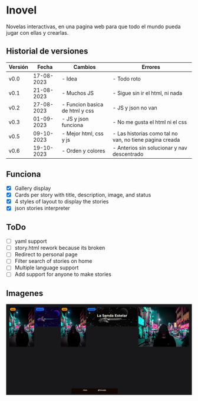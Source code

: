 # Inovel

Novelas interactivas, en una pagina web para que todo el mundo pueda jugar con ellas y crearlas.

## Historial de versiones

| Versión | Fecha      | Cambios                        | Errores                                                 |
| ------- | ---------- | ------------------------------ | ------------------------------------------------------- |
| v0.0    | 17-08-2023 | - Idea                         | - Todo roto                                             |
| v0.1    | 21-08-2023 | - Muchos JS                    | - Sigue sin ir el html, ni nada                         |
| v0.2    | 27-08-2023 | - Funcion basica de html y css | - JS y json no van                                      |
| v0.3    | 01-09-2023 | - JS y json funciona           | - No me gusta el html ni el css                         |
| v0.5    | 09-10-2023 | - Mejor html, css y js         | - Las historias como tal no van, no tiene pagina creada |
| v0.6    | 19-10-2023 | - Orden y colores              | - Anterios sin solucionar y nav descentrado             |

## Funciona

- [x] Gallery display
- [x] Cards per story with title, description, image, and status
- [x] 4 styles of layout to display the stories
- [x] json stories  interpreter

## ToDo

- [ ] yaml support
- [ ] story.html rework because its broken
- [ ] Redirect to personal page
- [ ] Filter search of stories on home
- [ ] Multiple language support
- [ ] Add support for anyone to make stories

## Imagenes

![Imagen de la web INovel](image.png)
